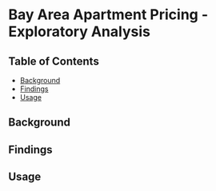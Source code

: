 # Bay Area Apartment Pricing - Exploratory Analysis

## Table of Contents
- [Background](#Background)
- [Findings](#Findings)
- [Usage](#Usage)

<a name="Background"/>

## Background

<a name="Findings"/>

## Findings

<a name="Usage"/>

## Usage
